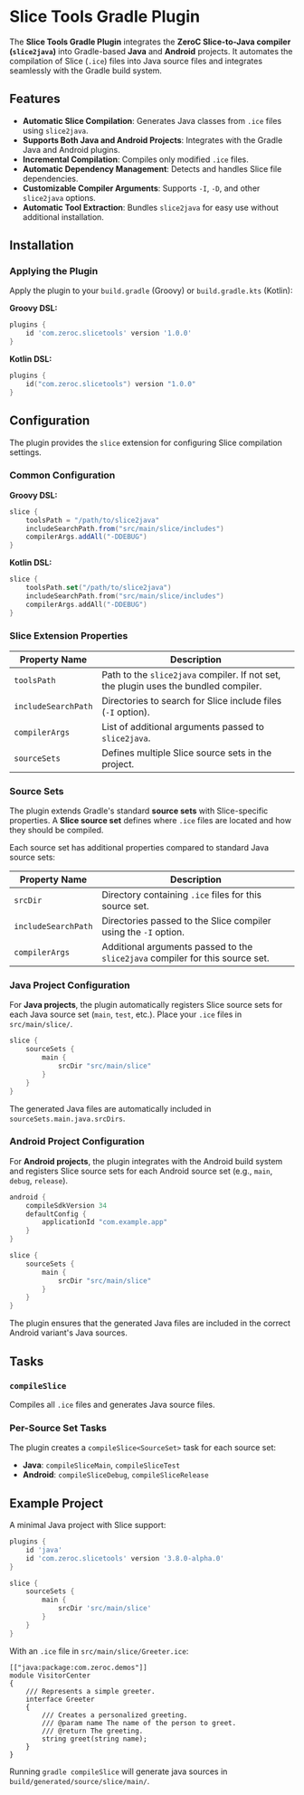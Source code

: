 # Slice Tools Gradle Plugin

The **Slice Tools Gradle Plugin** integrates the **ZeroC Slice-to-Java compiler (`slice2java`)** into Gradle-based **Java** and **Android** projects. It automates the compilation of Slice (`.ice`) files into Java source files and integrates seamlessly with the Gradle build system.

## Features

- **Automatic Slice Compilation**: Generates Java classes from `.ice` files using `slice2java`.
- **Supports Both Java and Android Projects**: Integrates with the Gradle Java and Android plugins.
- **Incremental Compilation**: Compiles only modified `.ice` files.
- **Automatic Dependency Management**: Detects and handles Slice file dependencies.
- **Customizable Compiler Arguments**: Supports `-I`, `-D`, and other `slice2java` options.
- **Automatic Tool Extraction**: Bundles `slice2java` for easy use without additional installation.

## Installation

### Applying the Plugin

Apply the plugin to your `build.gradle` (Groovy) or `build.gradle.kts` (Kotlin):

**Groovy DSL:**

```groovy
plugins {
    id 'com.zeroc.slicetools' version '1.0.0'
}
```

**Kotlin DSL:**

```kotlin
plugins {
    id("com.zeroc.slicetools") version "1.0.0"
}
```

## Configuration

The plugin provides the `slice` extension for configuring Slice compilation settings.

### Common Configuration

**Groovy DSL:**

```groovy
slice {
    toolsPath = "/path/to/slice2java"
    includeSearchPath.from("src/main/slice/includes")
    compilerArgs.addAll("-DDEBUG")
}
```

**Kotlin DSL:**

```kotlin
slice {
    toolsPath.set("/path/to/slice2java")
    includeSearchPath.from("src/main/slice/includes")
    compilerArgs.addAll("-DDEBUG")
}
```

### Slice Extension Properties

| Property Name       | Description |
|---------------------|-------------|
| `toolsPath`        | Path to the `slice2java` compiler. If not set, the plugin uses the bundled compiler. |
| `includeSearchPath` | Directories to search for Slice include files (`-I` option). |
| `compilerArgs`     | List of additional arguments passed to `slice2java`. |
| `sourceSets`       | Defines multiple Slice source sets in the project. |

### Source Sets

The plugin extends Gradle's standard **source sets** with Slice-specific properties. A **Slice source set** defines where `.ice` files are located and how they should be compiled.

Each source set has additional properties compared to standard Java source sets:

| Property Name        | Description |
|----------------------|-------------|
| `srcDir`            | Directory containing `.ice` files for this source set. |
| `includeSearchPath` | Directories passed to the Slice compiler using the `-I` option. |
| `compilerArgs`      | Additional arguments passed to the `slice2java` compiler for this source set. |

### Java Project Configuration

For **Java projects**, the plugin automatically registers Slice source sets for each Java source set (`main`, `test`, etc.). Place your `.ice` files in `src/main/slice/`.

```groovy
slice {
    sourceSets {
        main {
            srcDir "src/main/slice"
        }
    }
}
```

The generated Java files are automatically included in `sourceSets.main.java.srcDirs`.

### Android Project Configuration

For **Android projects**, the plugin integrates with the Android build system and registers Slice source sets for each Android source set (e.g., `main`, `debug`, `release`).

```groovy
android {
    compileSdkVersion 34
    defaultConfig {
        applicationId "com.example.app"
    }
}

slice {
    sourceSets {
        main {
            srcDir "src/main/slice"
        }
    }
}
```

The plugin ensures that the generated Java files are included in the correct Android variant's Java sources.

## Tasks

### `compileSlice`

Compiles all `.ice` files and generates Java source files.

### Per-Source Set Tasks

The plugin creates a `compileSlice<SourceSet>` task for each source set:

- **Java**: `compileSliceMain`, `compileSliceTest`
- **Android**: `compileSliceDebug`, `compileSliceRelease`

## Example Project

A minimal Java project with Slice support:

```groovy
plugins {
    id 'java'
    id 'com.zeroc.slicetools' version '3.8.0-alpha.0'
}

slice {
    sourceSets {
        main {
            srcDir 'src/main/slice'
        }
    }
}
```

With an `.ice` file in `src/main/slice/Greeter.ice`:

```slice
[["java:package:com.zeroc.demos"]]
module VisitorCenter
{
    /// Represents a simple greeter.
    interface Greeter
    {
        /// Creates a personalized greeting.
        /// @param name The name of the person to greet.
        /// @return The greeting.
        string greet(string name);
    }
}
```

Running `gradle compileSlice` will generate java sources in `build/generated/source/slice/main/`.

